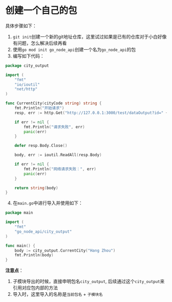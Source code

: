 # 创建一个自己的包

具体步骤如下：

1. `git init`创建一个新的git地址仓库，这里试过如果是已有的仓库对于小白好像有问题，怎么解决后续再看
2. 使用`go mod init go_node_api`创建一个名为`go_node_api`的包
3. 编写如下代码：
```go
package city_output

import (
	"fmt"
	"io/ioutil"
	"net/http"
)

func CurrentCity(cityCode string) string {
	fmt.Println("开始请求")
	resp, err := http.Get("http://127.0.0.1:3000/test/dataOutput?id=" + cityCode)

	if err != nil {
		fmt.Println("请求失败", err)
		panic(err)
	}

	defer resp.Body.Close()

	body, err := ioutil.ReadAll(resp.Body)

	if err != nil {
		fmt.Println("网络请求失败：", err)
		panic(err)
	}

	return string(body)
}
```
4. 在`main.go`中进行导入并使用如下：

```go
package main

import (
	"fmt"
	"go_node_api/city_output"
)

func main() {
	body := city_output.CurrentCity("Hang Zhou")
	fmt.Println(body)
}
```

**注意点**：
1. 子模块导出的时候，直接申明包名`city_output`, 后续通过这个`city_output`来引用对应包内部的方法
2. 导入时，这里导入的名称是`当前包名` + `子模块名`
